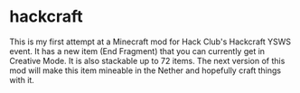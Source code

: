 # hackcraft
This is my first attempt at a Minecraft mod for Hack Club's Hackcraft YSWS event. It has a new item (End Fragment) that you can currently get in Creative Mode. It is also stackable up to 72 items. The next version of this mod will make this item mineable in the Nether and hopefully craft things with it.
